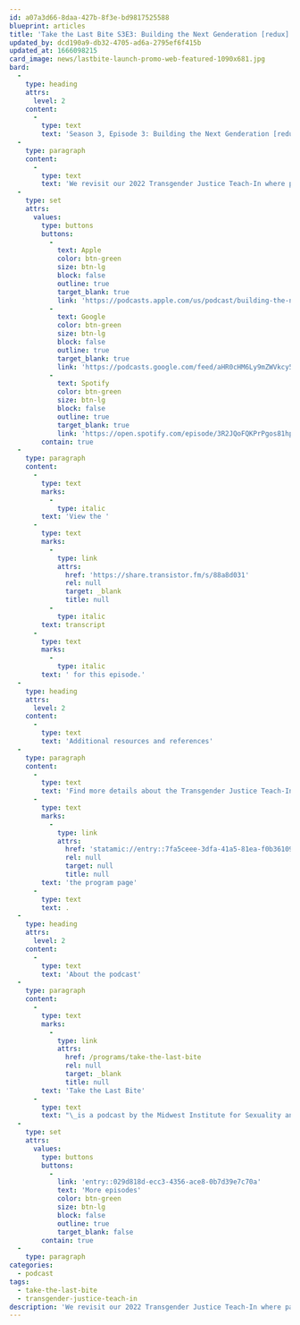 ```yaml
---
id: a07a3d66-8daa-427b-8f3e-bd9817525588
blueprint: articles
title: 'Take the Last Bite S3E3: Building the Next Genderation [redux] (Duplicated)'
updated_by: dcd190a9-db32-4705-ad6a-2795ef6f415b
updated_at: 1666098215
card_image: news/lastbite-launch-promo-web-featured-1090x681.jpg
bard:
  -
    type: heading
    attrs:
      level: 2
    content:
      -
        type: text
        text: 'Season 3, Episode 3: Building the Next Genderation [redux]'
  -
    type: paragraph
    content:
      -
        type: text
        text: 'We revisit our 2022 Transgender Justice Teach-In where panelists Merrique Jenson, Codi Charles, Romeo Jackson and Bishop Howard discuss building liberated futures with queer and trans youth. In a moment where we’ve experienced an endless barrage of anti-trans attacks that deeply affect young trans people, the key messages from this conversation are just as true today as they were a year ago. What do we mean by “youth” and who is afforded the space to be young? What rights do children have and how do we exist in right relationship with trans youth? All these questions are covered on this episode of Take the Last Bite.'
  -
    type: set
    attrs:
      values:
        type: buttons
        buttons:
          -
            text: Apple
            color: btn-green
            size: btn-lg
            block: false
            outline: true
            target_blank: true
            link: 'https://podcasts.apple.com/us/podcast/building-the-next-genderation-redux/id1582890778?i=1000583001788'
          -
            text: Google
            color: btn-green
            size: btn-lg
            block: false
            outline: true
            target_blank: true
            link: 'https://podcasts.google.com/feed/aHR0cHM6Ly9mZWVkcy50cmFuc2lzdG9yLmZtL3Rha2UtdGhlLWxhc3QtYml0ZQ/episode/OWQzODM2ZmItYjE4Yi00MDhiLWJhMzEtNjhhZDEzY2I5Y2Vh?sa=X&ved=0CAUQkfYCahcKEwjQpPH06un6AhUAAAAAHQAAAAAQAQ'
          -
            text: Spotify
            color: btn-green
            size: btn-lg
            block: false
            outline: true
            target_blank: true
            link: 'https://open.spotify.com/episode/3R2JQoFQKPrPgos81hphl6?si=C5cXpEYqS4-L_jrEkizySA'
        contain: true
  -
    type: paragraph
    content:
      -
        type: text
        marks:
          -
            type: italic
        text: 'View the '
      -
        type: text
        marks:
          -
            type: link
            attrs:
              href: 'https://share.transistor.fm/s/88a8d031'
              rel: null
              target: _blank
              title: null
          -
            type: italic
        text: transcript
      -
        type: text
        marks:
          -
            type: italic
        text: ' for this episode.'
  -
    type: heading
    attrs:
      level: 2
    content:
      -
        type: text
        text: 'Additional resources and references'
  -
    type: paragraph
    content:
      -
        type: text
        text: 'Find more details about the Transgender Justice Teach-In and where to connect with our panelists on '
      -
        type: text
        marks:
          -
            type: link
            attrs:
              href: 'statamic://entry::7fa5ceee-3dfa-41a5-81ea-f0b36109f0fc'
              rel: null
              target: null
              title: null
        text: 'the program page'
      -
        type: text
        text: .
  -
    type: heading
    attrs:
      level: 2
    content:
      -
        type: text
        text: 'About the podcast'
  -
    type: paragraph
    content:
      -
        type: text
        marks:
          -
            type: link
            attrs:
              href: /programs/take-the-last-bite
              rel: null
              target: _blank
              title: null
        text: 'Take the Last Bite'
      -
        type: text
        text: "\_is a podcast by the Midwest Institute for Sexuality and Gender Diversity. It's a direct counter to the Midwest Nice mentality— highlighting advocacy and activism by queer/trans communities in the Midwest region. Through each episode, we're aiming to unearth the often disregarded and unacknowledged contributions of queer and trans folks to social change through interviews, casual conversations and reflections on Midwest queer time, space, and place.\_"
  -
    type: set
    attrs:
      values:
        type: buttons
        buttons:
          -
            link: 'entry::029d818d-ecc3-4356-ace8-0b7d39e7c70a'
            text: 'More episodes'
            color: btn-green
            size: btn-lg
            block: false
            outline: true
            target_blank: false
        contain: true
  -
    type: paragraph
categories:
  - podcast
tags:
  - take-the-last-bite
  - transgender-justice-teach-in
description: 'We revisit our 2022 Transgender Justice Teach-In where panelists Merrique Jenson, Codi Charles, Romeo Jackson and Bishop Howard discuss building liberated futures with queer and trans youth. In a moment where we’ve experienced an endless barrage of anti-trans attacks that deeply affect young trans people, the key messages from this conversation are just as true today as they were a year ago. What do we mean by “youth” and who is afforded the space to be young? What rights do children have and how do we exist in right relationship with trans youth? All these questions are covered on this episode of Take the Last Bite.'
---
```

